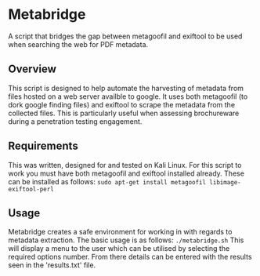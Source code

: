 # Metabridge
A script that bridges the gap between metagoofil and exiftool to be used when searching the web for PDF metadata.

## Overview
This script is designed to help automate the harvesting of metadata from files hosted on a web server availble to google. It uses both metagoofil (to dork google finding files) and exiftool to scrape the metadata from the collected files. This is particularly useful when assessing brochureware during a penetration testing engagement.

## Requirements
This was written, designed for and tested on Kali Linux. For this script to work you must have both metagoofil and exiftool installed already. These can be installed as follows:
```sudo apt-get install metagoofil libimage-exiftool-perl```

## Usage
Metabridge creates a safe environment for working in with regards to metadata extraction. The basic usage is as follows:
```./metabridge.sh```
This will display a menu to the user which can be utilised by selecting the required options number. From there details can be entered with the results seen in the 'results.txt' file.


